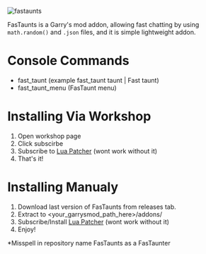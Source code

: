 ![fastaunts](https://github.com/Turelk/FasTaunter/assets/157890839/13ad65e7-b3c0-46ac-b2f5-4d07db62f90c)

FasTaunts is a Garry's mod addon, allowing fast chatting by using `math.random()` and `.json` files, and it is
simple lightweight addon.
# Console Commands
- fast_taunt <filename> (example fast_taunt taunt | Fast taunt)
- fast_taunt_menu (FasTaunt menu)
# Installing Via Workshop
1. Open workshop page
4. Click subscirbe
5. Subscribe to [Lua Patcher](https://steamcommunity.com/sharedfiles/filedetails/?id=2403043112) (wont work without it)
6. That's it!
# Installing Manualy
1. Download last version of FasTaunts from releases tab.
2. Extract to <your_garrysmod_path_here>/addons/
3. Subscribe/Install [Lua Patcher](https://steamcommunity.com/sharedfiles/filedetails/?id=2403043112) (wont work without it)
4. Enjoy!

*Misspell in repository name FasTaunts as a FasTaunter
